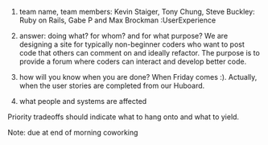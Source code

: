 1) team name, team members:
  Kevin Staiger, Tony Chung, Steve Buckley: Ruby on Rails,
  Gabe P and Max Brockman :UserExperience

2) answer: doing what? for whom? and for what purpose?
  We are designing a site for typically non-beginner coders who want to post code that others can comment on and ideally refactor.  The purpose is to provide a forum where coders can interact and develop better code.

3) how will you know when you are done?
  When Friday comes :).  Actually, when the user stories are completed from our Huboard.

4) what people and systems are affected


Priority tradeoffs should indicate what to hang onto and what to yield.

Note: due at end of morning coworking
